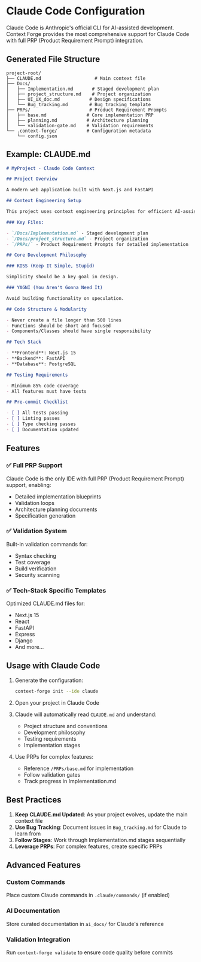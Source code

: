 # Claude Code Configuration

Claude Code is Anthropic's official CLI for AI-assisted development. Context Forge provides the most comprehensive support for Claude Code with full PRP (Product Requirement Prompt) integration.

## Generated File Structure

```
project-root/
├── CLAUDE.md                    # Main context file
├── Docs/
│   ├── Implementation.md       # Staged development plan
│   ├── project_structure.md    # Project organization
│   ├── UI_UX_doc.md           # Design specifications
│   └── Bug_tracking.md        # Bug tracking template
├── PRPs/                      # Product Requirement Prompts
│   ├── base.md               # Core implementation PRP
│   ├── planning.md           # Architecture planning
│   └── validation-gate.md    # Validation requirements
└── .context-forge/           # Configuration metadata
    └── config.json
```

## Example: CLAUDE.md

```markdown
# MyProject - Claude Code Context

## Project Overview

A modern web application built with Next.js and FastAPI

## Context Engineering Setup

This project uses context engineering principles for efficient AI-assisted development.

### Key Files:

- `/Docs/Implementation.md` - Staged development plan
- `/Docs/project_structure.md` - Project organization
- `/PRPs/` - Product Requirement Prompts for detailed implementation

## Core Development Philosophy

### KISS (Keep It Simple, Stupid)

Simplicity should be a key goal in design.

### YAGNI (You Aren't Gonna Need It)

Avoid building functionality on speculation.

## Code Structure & Modularity

- Never create a file longer than 500 lines
- Functions should be short and focused
- Components/Classes should have single responsibility

## Tech Stack

- **Frontend**: Next.js 15
- **Backend**: FastAPI
- **Database**: PostgreSQL

## Testing Requirements

- Minimum 85% code coverage
- All features must have tests

## Pre-commit Checklist

- [ ] All tests passing
- [ ] Linting passes
- [ ] Type checking passes
- [ ] Documentation updated
```

## Features

### ✅ Full PRP Support

Claude Code is the only IDE with full PRP (Product Requirement Prompt) support, enabling:

- Detailed implementation blueprints
- Validation loops
- Architecture planning documents
- Specification generation

### ✅ Validation System

Built-in validation commands for:

- Syntax checking
- Test coverage
- Build verification
- Security scanning

### ✅ Tech-Stack Specific Templates

Optimized CLAUDE.md files for:

- Next.js 15
- React
- FastAPI
- Express
- Django
- And more...

## Usage with Claude Code

1. Generate the configuration:

   ```bash
   context-forge init --ide claude
   ```

2. Open your project in Claude Code

3. Claude will automatically read `CLAUDE.md` and understand:
   - Project structure and conventions
   - Development philosophy
   - Testing requirements
   - Implementation stages

4. Use PRPs for complex features:
   - Reference `/PRPs/base.md` for implementation
   - Follow validation gates
   - Track progress in Implementation.md

## Best Practices

1. **Keep CLAUDE.md Updated**: As your project evolves, update the main context file
2. **Use Bug Tracking**: Document issues in `Bug_tracking.md` for Claude to learn from
3. **Follow Stages**: Work through Implementation.md stages sequentially
4. **Leverage PRPs**: For complex features, create specific PRPs

## Advanced Features

### Custom Commands

Place custom Claude commands in `.claude/commands/` (if enabled)

### AI Documentation

Store curated documentation in `ai_docs/` for Claude's reference

### Validation Integration

Run `context-forge validate` to ensure code quality before commits
